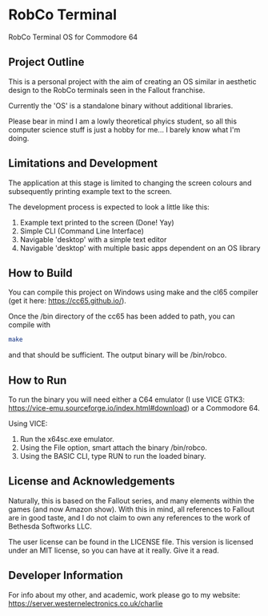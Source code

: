 # RobCo Terminal
RobCo Terminal OS for Commodore 64

## Project Outline
This is a personal project with the aim of creating an OS similar
in aesthetic design to the RobCo terminals seen in the Fallout
franchise.

Currently the 'OS' is a standalone binary without additional libraries.

Please bear in mind I am a lowly theoretical phyics student, so all this
computer science stuff is just a hobby for me... I barely know what I'm doing.

## Limitations and Development
The application at this stage is limited to changing the screen colours and subsequently printing example text to the screen.

The development process is expected to look a little like this:
1. Example text printed to the screen (Done! Yay)
2. Simple CLI (Command Line Interface)
3. Navigable 'desktop' with a simple text editor
4. Navigable 'desktop' with multiple basic apps dependent on an OS library

## How to Build
You can compile this project on Windows using make and the cl65 compiler (get it here: https://cc65.github.io/).

Once the /bin directory of the cc65 has been added to path, you can compile with
```bash
make
```
and that should be sufficient.  The output binary will be /bin/robco.

## How to Run
To run the binary you will need either a C64 emulator (I use VICE GTK3: https://vice-emu.sourceforge.io/index.html#download) or a Commodore 64.

Using VICE:
1. Run the x64sc.exe emulator.
2. Using the File option, smart attach the binary /bin/robco.
3. Using the BASIC CLI, type RUN to run the loaded binary.

## License and Acknowledgements
Naturally, this is based on the Fallout series, and many elements within the games (and now Amazon show).  With this in mind, all references to Fallout are in good taste, and I do not claim to own any references to the work of Bethesda Softworks LLC.

The user license can be found in the LICENSE file.  This version is licensed under an MIT license, so you can have at it really.  Give it a read.

## Developer Information
For info about my other, and academic, work please go to my website: https://server.westernelectronics.co.uk/charlie
